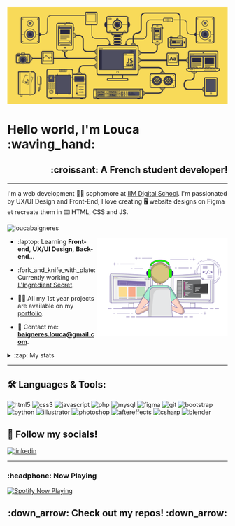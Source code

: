 ![](./images/animation-banner.gif)

# Hello world, I'm Louca :waving_hand:

<h2 align="right"> :croissant: A French student developer! </h2>

<hr>

I'm a web development :man_student: sophomore at [IIM Digital School](https://www.iim.fr/). I'm passionated by UX/UI Design and Front-End, I love creating :desktop_computer: website designs on Figma et recreate them in :keyboard: HTML, CSS and JS.

<p align="left"> 
    <img src="https://komarev.com/ghpvc/?username=loucabaigneres&label=Profile%20views&color=0e75b6&style=flat" alt="loucabaigneres" />
</p>

<img align="right" alt="Programming" width="300" src="./images/animation.gif"/>

-   :laptop: Learning **Front-end**, **UX/UI Design**, **Back-end**...

-   :fork_and_knife_with_plate: Currently working on [L'Ingrédient Secret](https://www.figma.com/file/mA8HKrLQexdmYsxSXW7o9i/L'ingredient-Secret?type=design&node-id=0%3A1&mode=design&t=85epUUpoDSpcpjAb-1).

-   :man_technologist: All my 1st year projects are available on my [portfolio](https://loucabaigneres.github.io/Portfolio-IIM/).

-   :envelope_with_arrow: Contact me: **baigneres.louca@gmail.com**.

<details>
  <summary>:zap: My stats</summary>

  <img align="left" height="150" src="https://github-readme-stats-hntyrnmon-loucabaigneres.vercel.app/api/top-langs/?username=loucabaigneres&theme=onedark&hide_border=true&show_icons=true&locale=en&layout=compact" alt="loucabaigneres" />
  <img align="" height="150" alt="loucabaigneres's GitHub Stats" src="https://github-readme-stats-hntyrnmon-loucabaigneres.vercel.app/api?username=loucabaigneres&show_icons=true&hide_border=true&title_color=ff652f&icon_color=FFE400&bg_color=282c34&text_color=ffffff&border_color=0c1a25" />

</details>

<hr>

## :hammer_and_wrench: Languages & Tools:

<p align="left">
    <img alt="html5" height="40" width="40" src='https://cdn.jsdelivr.net/gh/devicons/devicon/icons/html5/html5-original.svg'>
    <img alt="css3" height="40" width="40" src='https://cdn.jsdelivr.net/gh/devicons/devicon/icons/css3/css3-original.svg'>
    <img alt="javascript" height="40" width="40" src='https://cdn.jsdelivr.net/gh/devicons/devicon/icons/javascript/javascript-original.svg'>
    <img alt="php" height="40" width="40" src='https://cdn.jsdelivr.net/gh/devicons/devicon/icons/php/php-original.svg'>
    <img alt="mysql" height="40" width="40" src='https://cdn.jsdelivr.net/gh/devicons/devicon/icons/mysql/mysql-original.svg'>
    <img alt="figma" height="40" width="40" src='https://cdn.jsdelivr.net/gh/devicons/devicon/icons/figma/figma-original.svg'>
    <img alt="git" height="40" width="40" src='https://cdn.jsdelivr.net/gh/devicons/devicon/icons/git/git-original.svg'>
    <img alt="bootstrap" height="40" width="40" src='https://cdn.jsdelivr.net/gh/devicons/devicon/icons/bootstrap/bootstrap-original.svg'>
    <img alt="python" height="40" width="40" src='https://cdn.jsdelivr.net/gh/devicons/devicon/icons/python/python-original.svg'>
    <img alt="illustrator" height="40" width="40" src='https://cdn.jsdelivr.net/gh/devicons/devicon/icons/illustrator/illustrator-plain.svg'>
    <img alt="photoshop" height="40" width="40" src='https://cdn.jsdelivr.net/gh/devicons/devicon/icons/photoshop/photoshop-plain.svg'>
    <img alt="aftereffects" height="40" width="40" src='https://cdn.jsdelivr.net/gh/devicons/devicon/icons/aftereffects/aftereffects-plain.svg'>
    <img alt="csharp" height="40" width="40" src='https://cdn.jsdelivr.net/gh/devicons/devicon/icons/csharp/csharp-original.svg'>
    <img alt="blender" height="40" width="40" src='https://cdn.jsdelivr.net/gh/devicons/devicon/icons/blender/blender-original.svg'>
</p>

## :link: Follow my socials!

<p align="left">
    <a href="https://linkedin.com/in/loucabaigneres">
        <img alt="linkedin" height="40" width="40" src='https://cdn.jsdelivr.net/gh/devicons/devicon/icons/linkedin/linkedin-original.svg'>
    </a>
</p>

<hr />

### :headphone: Now Playing

[<img src="https://spotify-now-playing-jh98ddxd3-loucabaigneres.vercel.app/api/spotify" alt="Spotify Now Playing" width="350">](https://open.spotify.com/user/dqszsaanzaljdxchvcgf5dx8j)

<h2 align="center">:down_arrow: Check out my repos! :down_arrow:</h2>

<!-- Icônes classiques -->
<!-- <p align="left">
    <img height="40" width="40" src='https://cdn.jsdelivr.net/gh/devicons/devicon/icons/html5/html5-original.svg'>
    <img height="40" width="40" src='https://cdn.jsdelivr.net/gh/devicons/devicon/icons/css3/css3-original.svg'>
    <img height="40" width="40" src='https://cdn.jsdelivr.net/gh/devicons/devicon/icons/javascript/javascript-original.svg'>
    <img height="40" width="40" src='https://cdn.jsdelivr.net/gh/devicons/devicon/icons/php/php-original.svg'>
    <img height="40" width="40" src='https://cdn.jsdelivr.net/gh/devicons/devicon/icons/mysql/mysql-original.svg'>
    <img height="40" width="40" src='https://cdn.jsdelivr.net/gh/devicons/devicon/icons/figma/figma-original.svg'>
    <img height="40" width="40" src='https://cdn.jsdelivr.net/gh/devicons/devicon/icons/git/git-original.svg'>
    <img height="40" width="40" src='https://cdn.jsdelivr.net/gh/devicons/devicon/icons/bootstrap/bootstrap-original.svg'>
    <img height="40" width="40" src='https://cdn.jsdelivr.net/gh/devicons/devicon/icons/python/python-original.svg'>
    <img height="40" width="40" src='https://cdn.jsdelivr.net/gh/devicons/devicon/icons/illustrator/illustrator-plain.svg'>
    <img height="40" width="40" src='https://cdn.jsdelivr.net/gh/devicons/devicon/icons/photoshop/photoshop-plain.svg'>
    <img height="40" width="40" src='https://cdn.jsdelivr.net/gh/devicons/devicon/icons/aftereffects/aftereffects-plain.svg'>
    <img height="40" width="40" src='https://cdn.jsdelivr.net/gh/devicons/devicon/icons/csharp/csharp-original.svg'>
    <img height="40" width="40" src='https://cdn.jsdelivr.net/gh/devicons/devicon/icons/blender/blender-original.svg'>
</p> -->

<!-- Icônes simples -->
<!-- <p align="left">
    <img height="40" width="40" src="https://cdn.jsdelivr.net/npm/simple-icons@v9/icons/html5.svg" />
    <img height="40" width="40" src="https://cdn.jsdelivr.net/npm/simple-icons@v9/icons/css3.svg" />
    <img height="40" width="40" src="https://cdn.jsdelivr.net/npm/simple-icons@v9/icons/javascript.svg" />
    <img height="40" width="40" src="https://cdn.jsdelivr.net/npm/simple-icons@v9/icons/php.svg" />
    <img height="40" width="40" src="https://cdn.jsdelivr.net/npm/simple-icons@v9/icons/mysql.svg" />
    <img height="40" width="40" src="https://cdn.jsdelivr.net/npm/simple-icons@v9/icons/figma.svg" />
    <img height="40" width="40" src="https://cdn.jsdelivr.net/npm/simple-icons@v9/icons/git.svg" />
    <img height="40" width="40" src="https://cdn.jsdelivr.net/npm/simple-icons@v9/icons/bootstrap.svg" />
    <img height="40" width="40" src="https://cdn.jsdelivr.net/npm/simple-icons@v9/icons/python.svg" />
    <img height="40" width="40" src="https://cdn.jsdelivr.net/npm/simple-icons@v9/icons/adobeillustrator.svg" />
    <img height="40" width="40" src="https://cdn.jsdelivr.net/npm/simple-icons@v9/icons/adobephotoshop.svg" />
    <img height="40" width="40" src="https://cdn.jsdelivr.net/npm/simple-icons@v9/icons/adobeaftereffects.svg" />
    <img height="40" width="40" src="https://cdn.jsdelivr.net/npm/simple-icons@v9/icons/csharp.svg" />
    <img height="40" width="40" src="https://cdn.jsdelivr.net/npm/simple-icons@v9/icons/blender.svg" />
</p> -->
